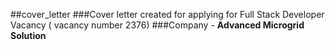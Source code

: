 ##cover_letter
###Cover letter created for applying for Full Stack Developer Vacancy ( vacancy number 2376)
###Company - **Advanced Microgrid Solution**
###
